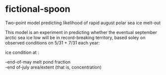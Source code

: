 # fictional-spoon
Two-point model predicting likelihood of rapid august polar sea ice melt-out

This model is an experiment in predicting whether the eventual september arctic sea ice low will be in record-breaking territory, based soley on observed conditions on 5/31 + 7/31 each year:

ice condition at :

  -end-of-may melt pond fraction     
  -end of-july area/extent (that is, concentration)

